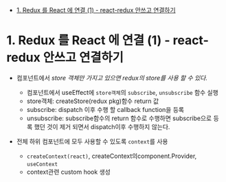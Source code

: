 - [1. Redux 를 React 에 연결 (1) - react-redux 안쓰고 연결하기](#1-redux-를-react-에-연결-1---react-redux-안쓰고-연결하기)

# 1. Redux 를 React 에 연결 (1) - react-redux 안쓰고 연결하기

- 컴포넌트에서 _store 객체만 가지고 있으면 redux의 store를 사용 할 수 있다._
  - 컴포넌트에서 useEffect에 `store객체`의 `subscribe`, `unsubscribe` 함수 실행
  - store객체: createStore(redux pkg)함수 return 값
  - subscribe: dispatch 이후 수행 할 callback function을 등록
  - unsubscribe: subscribe함수의 return 함수로 수행하면 subscribe으로 등록 했던 것이 제거 되면서 dispatch이후 수행하지 않는다.

- 전체 하위 컴포넌트에 모두 사용할 수 있도록 `context`를 사용
  - `createContext(react)`, createContext의component.Provider, `useContext`
  - context관련 custom hook 생성
